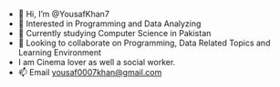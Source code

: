 - 👋 Hi, I’m @YousafKhan7
- 👀 Interested in Programming and Data Analyzing
- 🌱 Currently studying Computer Science in Pakistan
- 💞️ Looking to collaborate on Programming, Data Related Topics and Learning Environment
- I am Cinema lover as well a social worker.
- 📫 Email yousaf0007khan@gmail.com

<!---
YousafKhan7/YousafKhan7 is a ✨ special ✨ repository because its `README.md` (this file) appears on your GitHub profile.
You can click the Preview link to take a look at your changes.
--->
